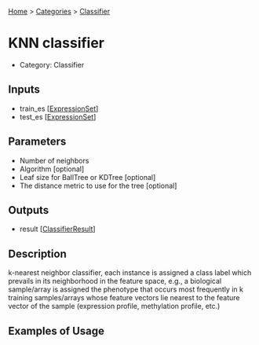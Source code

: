 
[Home](../../../index.html) > [Categories](../../index.html) > [Classifier](index.html)

# KNN classifier

* Category: Classifier

## Inputs

* train_es [[ExpressionSet](../../../data_types.html#expressionset)]
* test_es [[ExpressionSet](../../../data_types.html#expressionset)]

## Parameters

* Number of neighbors
* Algorithm [optional]
* Leaf size for BallTree or KDTree [optional]
* The distance metric to use for the tree [optional]

## Outputs

* result [[ClassifierResult](../../../data_types.html#classifierresult)]

## Description

  k-nearest neighbor classifier, each instance is assigned a class label which prevails in its neighborhood in the feature space, e.g., a biological sample/array is assigned the phenotype that occurs most frequently in k training samples/arrays whose feature vectors lie nearest to the feature vector of the sample (expression profile, methylation profile, etc.)

## Examples of Usage
        